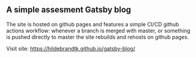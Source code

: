 ## A simple assesment Gatsby blog

The site is hosted on github pages and features a simple CI/CD github actions workflow: whenever a branch is merged with master, or something is pushed directly to master the site rebuilds and rehosts on github pages.

Visit site: https://hildebrandtk.github.io/gatsby-blog/




